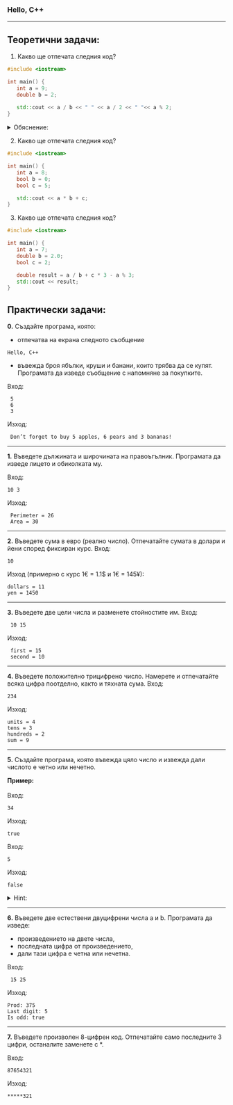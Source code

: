 ### Hello, C++
--------------------------------------------------
Теоретични задачи:
---
1. Какво ще отпечата следния код?
 ```cpp
#include <iostream>

int main() {
    int a = 9;
    double b = 2;
    
    std::cout << a / b << " " << a / 2 << " "<< a % 2;
}
```

<details>
<summary>Обяснение:</summary>
 
 - a / b → 9 / 2.0
 
a е **int**, b е **double**. Цялото число ще се конвертира в **double** и делението ще е **дробно**.
 
Резултат: 4.5 ✅
 
 - a / 2 → 9 / 2
   
И двете са **int**, така че делението е **целочислено**. Цялата част от 9/2 е 4.

Резултат: 4 ✅

 - a % 2 → 9 % 2
   
% работи само с **цели** числа и връща **остатъка** от делението.

Остатък: 1 ✅

</details>

2. Какво ще отпечата следния код?
 ```cpp
#include <iostream>

int main() {
    int a = 8;
    bool b = 0;
    bool c = 5;

    std::cout << a * b + c;
}
```

3. Какво ще отпечата следния код?
 ```cpp
#include <iostream>

int main() {
    int a = 7;
    double b = 2.0;
    bool c = 2;

    double result = a / b + c * 3 - a % 3;
    std::cout << result;
}
```
Практически задачи:
---

<b>0.</b> Създайте програма, която:

   -  отпечатва на екрана следното съобщение
     
```
Hello, C++
```
   -  въвежда броя ябълки, круши и банани, които трябва да се купят. Програмата да изведе съобщение с напомняне за покупките.
     
Вход:
```
 5
 6
 3
```
Изход:
```
 Don’t forget to buy 5 apples, 6 pears and 3 bananas!
```
------------------------------------------------
<b>1.</b> Въведете дължината и широчината на правоъгълник. Програмата да изведе лицето и обиколката му.

Вход:
 ```
 10 3
 ```
Изход:
```
 Perimeter = 26
 Area = 30
```
------------------------------------------------
<b>2.</b> Въведете сума в евро (реално число). Отпечатайте сумата в долари и йени според фиксиран курс.
Вход:
```
10
```
Изход (примерно с курс 1€ = 1.1$ и 1€ = 145¥):
```
dollars = 11
yen = 1450
```
------------------------------------------------
<b>3.</b> Въведете две цели числа и разменете стойностите им.
Вход:
```
 10 15
```
Изход:
```
 first = 15
 second = 10
```
------------------------------------------------
<b>4.</b> Въведете положително трицифрено число. Намерете и отпечатайте всяка цифра поотделно, както и тяхната сума.
Вход: 
```
234
```
Изход:
```
units = 4
tens = 3
hundreds = 2
sum = 9
```
------------------------------------------------
<b>5.</b> Създайте програма, която въвежда цяло число и извежда дали числото е четно или нечетно.

**Пример:** </br></br>
Вход:
```
34
```
Изход:
```
true
```
Вход:
```
5
```
Изход:
```
false
```

<details>
<summary>Hint:</summary>
Ако искате вместо 0 или 1 на конзолата да се принтира true или false, трябва да напишете <b> << std::boolalpha << </b> преди това, което искате да принтирате. 
                                                                                             
```
std::cout << (2 > 1) << std::endl; // 1
std::cout << std::boolalpha << (2 > 1) << std::endl; // true
```
</details>

------------------------------------------------
<b>6.</b> Въведете две естествени двуцифрени числа a и b. Програмата да изведе:
 - произведението на двете числа,
 - последната цифра от произведението,
 - дали тази цифра е четна или нечетна.
   
 Вход:
```
 15 25
```
 Изход:
 ```
 Prod: 375
 Last digit: 5
 Is odd: true
 ```
------------------------------------------------
<b>7.</b> Въведете произволен 8-цифрен код. Отпечатайте само последните 3 цифри, останалите заменете с *.

Вход:
```
87654321
```
Изход:
```
*****321
```
